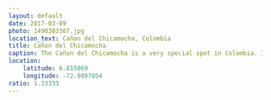 ```yaml
---
layout: default
date: 2017-03-09
photo: 1490303367.jpg
location_text: Cañon del Chicamocha, Colombia
title: Cañon del Chicamocha
caption: The Cañon del Chicamocha is a very special spot in Colombia. It is mainly famous for the extreme sports you can do there. I took that photo a few moments before my first paragliding flight!
location:
    latitude: 6.815869
    longitude: -72.9897054
ratio: 1.33333
---
```

